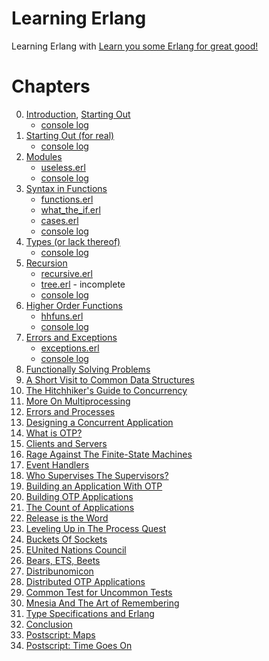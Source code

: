 # Learning Erlang

Learning Erlang with [Learn you some Erlang for great good!][lyse]

[lyse]: http://learnyousomeerlang.com/

# Chapters

0. <a href="http://learnyousomeerlang.com/introduction">Introduction</a>, <a href="http://learnyousomeerlang.com/starting-out">Starting Out</a>
    * [console log](log01.txt)
0. <a href="http://learnyousomeerlang.com/starting-out-for-real">Starting Out (for real)</a>
    * [console log](log02.txt)
0. <a href="http://learnyousomeerlang.com/modules">Modules</a>
    * [useless.erl](useless.erl)
    * [console log](log03.txt)
0. <a href="http://learnyousomeerlang.com/syntax-in-functions">Syntax in Functions</a>
    * [functions.erl](functions.erl)
    * [what_the_if.erl](what_the_if.erl)
    * [cases.erl](cases.erl)
    * [console log](log04.txt)
0. <a href="http://learnyousomeerlang.com/types-or-lack-thereof">Types (or lack thereof)</a>
    * [console log](log05.txt)
0. <a href="http://learnyousomeerlang.com/recursion">Recursion</a>
    * [recursive.erl](recursive.erl)
    * [tree.erl](tree.erl) - incomplete
    * [console log](log06.txt)
0. <a href="http://learnyousomeerlang.com/higher-order-functions">Higher Order Functions</a>
    * [hhfuns.erl](hhfuns.erl)
    * [console log](log07.txt)
0. <a href="http://learnyousomeerlang.com/errors-and-exceptions">Errors and Exceptions</a>
    * [exceptions.erl](exceptions.erl)
    * [console log](log08.txt)
0. <a href="http://learnyousomeerlang.com/functionally-solving-problems">Functionally Solving Problems</a>
0. <a href="http://learnyousomeerlang.com/a-short-visit-to-common-data-structures">A Short Visit to Common Data Structures</a>
0. <a href="http://learnyousomeerlang.com/the-hitchhikers-guide-to-concurrency">The Hitchhiker's Guide to Concurrency</a>
0. <a href="http://learnyousomeerlang.com/more-on-multiprocessing">More On Multiprocessing</a>
0. <a href="http://learnyousomeerlang.com/errors-and-processes">Errors and Processes</a>
0. <a href="http://learnyousomeerlang.com/designing-a-concurrent-application">Designing a Concurrent Application</a>
0. <a href="http://learnyousomeerlang.com/what-is-otp">What is OTP?</a>
0. <a href="http://learnyousomeerlang.com/clients-and-servers">Clients and Servers</a>
0. <a href="http://learnyousomeerlang.com/finite-state-machines">Rage Against The Finite-State Machines</a>
0. <a href="http://learnyousomeerlang.com/event-handlers">Event Handlers</a>
0. <a href="http://learnyousomeerlang.com/supervisors">Who Supervises The Supervisors?</a>
0. <a href="http://learnyousomeerlang.com/building-applications-with-otp">Building an Application With OTP</a>
0. <a href="http://learnyousomeerlang.com/building-otp-applications">Building OTP Applications</a>
0. <a href="http://learnyousomeerlang.com/the-count-of-applications">The Count of Applications</a>
0. <a href="http://learnyousomeerlang.com/release-is-the-word">Release is the Word</a>
0. <a href="http://learnyousomeerlang.com/relups">Leveling Up in The Process Quest</a>
0. <a href="http://learnyousomeerlang.com/buckets-of-sockets">Buckets Of Sockets</a>
0. <a href="http://learnyousomeerlang.com/eunit">EUnited Nations Council</a>
0. <a href="http://learnyousomeerlang.com/ets">Bears, ETS, Beets</a>
0. <a href="http://learnyousomeerlang.com/distribunomicon">Distribunomicon</a>
0. <a href="http://learnyousomeerlang.com/distributed-otp-applications">Distributed OTP Applications</a>
0. <a href="http://learnyousomeerlang.com/common-test-for-uncommon-tests">Common Test for Uncommon Tests</a>
0. <a href="http://learnyousomeerlang.com/mnesia">Mnesia And The Art of Remembering</a>
0. <a href="http://learnyousomeerlang.com/dialyzer">Type Specifications and Erlang</a>
0. <a href="http://learnyousomeerlang.com/conclusion">Conclusion</a>
0. <a href="http://learnyousomeerlang.com/maps">Postscript: Maps</a>
0. <a href="http://learnyousomeerlang.com/time">Postscript: Time Goes On</a>
